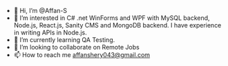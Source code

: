 - 👋 Hi, I’m @Affan-S
- 👀 I’m interested in C# .net WinForms and WPF with MySQL backend, Node.js, React.js, Sanity CMS and MongoDB backend. I have experience in writing APIs in Node.js.
- 🌱 I’m currently learning QA Testing.
- 💞️ I’m looking to collaborate on Remote Jobs
- 📫 How to reach me affanshery043@gmail.com

<!---
Affan-S/Affan-S is a ✨ special ✨ repository because its `README.md` (this file) appears on your GitHub profile.
You can click the Preview link to take a look at your changes.
--->
